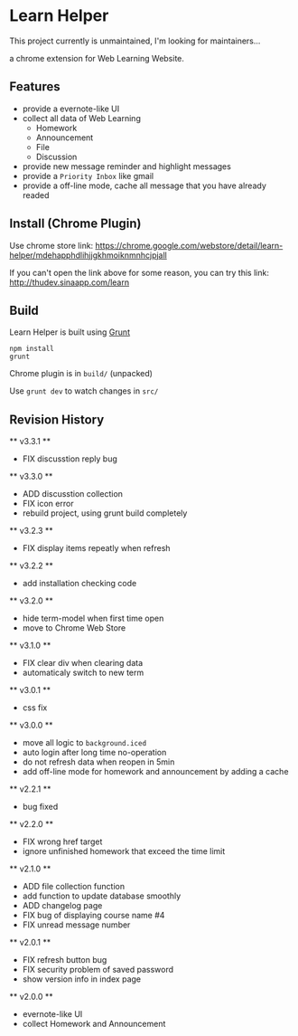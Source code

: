 # Learn Helper

This project currently is unmaintained, I'm looking for maintainers...

a chrome extension for Web Learning Website.

## Features
* provide a evernote-like UI
* collect all data of Web Learning
	* Homework
	* Announcement
	* File
	* Discussion
* provide new message reminder and highlight messages
* provide a `Priority Inbox` like gmail
* provide a off-line mode, cache all message that you have already readed

## Install (Chrome Plugin)
Use chrome store link: https://chrome.google.com/webstore/detail/learn-helper/mdehapphdlihjjgkhmoiknmnhcjpjall

If you can't open the link above for some reason, you can try this link: http://thudev.sinaapp.com/learn

## Build
Learn Helper is built using [Grunt][]
```
npm install
grunt
```

Chrome plugin is in `build/` (unpacked)

Use `grunt dev` to watch changes in `src/`

[Grunt]: http://gruntjs.com/

## Revision History

** v3.3.1 **
* FIX discusstion reply bug

** v3.3.0 **
* ADD discusstion collection
* FIX icon error
* rebuild project, using grunt build completely

** v3.2.3 **
* FIX display items repeatly when refresh

** v3.2.2 **
* add installation checking code

** v3.2.0 **
* hide term-model when first time open
* move to Chrome Web Store

** v3.1.0 **
* FIX clear div when clearing data
* automaticaly switch to new term

** v3.0.1 **
* css fix

** v3.0.0 **
* move all logic to `background.iced`
* auto login after long time no-operation
* do not refresh data when reopen in 5min
* add off-line mode for homework and announcement by adding a cache

** v2.2.1 **
* bug fixed

** v2.2.0 **
* FIX wrong href target
* ignore unfinished homework that exceed the time limit

** v2.1.0 **
* ADD file collection function
* add function to update database smoothly
* ADD changelog page
* FIX bug of displaying course name #4
* FIX unread message number

** v2.0.1 **
* FIX refresh button bug
* FIX security problem of saved password
* show version info in index page

** v2.0.0 **
* evernote-like UI
* collect Homework and Announcement
